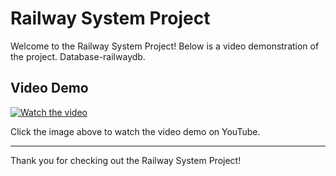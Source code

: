 # Railway System Project

Welcome to the Railway System Project! Below is a video demonstration of the project.
Database-railwaydb.

## Video Demo

[![Watch the video](https://img.youtube.com/vi/YOUR_VIDEO_ID/maxresdefault.jpg)](https://www.youtube.com/watch?v=YOUR_VIDEO_ID)

Click the image above to watch the video demo on YouTube.

---

Thank you for checking out the Railway System Project!
